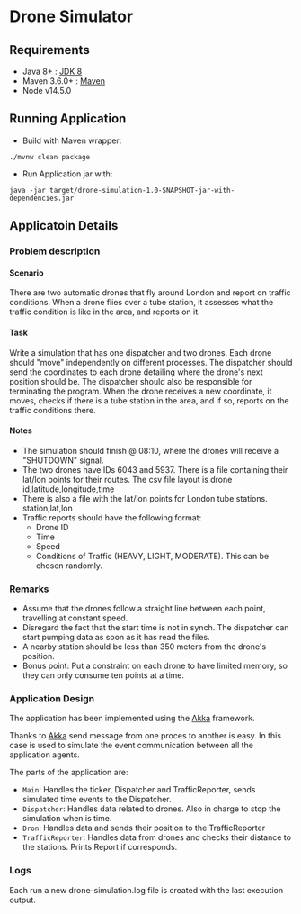 # Drone Simulator


## Requirements
- Java 8+ : [JDK 8]
- Maven 3.6.0+ : [Maven]
- Node v14.5.0

## Running Application
- Build with Maven wrapper:
```
./mvnw clean package
```

- Run Application jar with:
```
java -jar target/drone-simulation-1.0-SNAPSHOT-jar-with-dependencies.jar
```
## Applicatoin Details
### Problem description
#### Scenario
There are two automatic drones that fly around London and report on traffic conditions. When a drone flies over a tube station, it assesses what the traffic condition is like in the area, and reports on it.
#### Task
Write a simulation that has one dispatcher and two drones. Each drone should "move" independently on different processes. The dispatcher should send the coordinates to each drone detailing where the drone's next position should be. The dispatcher should also be responsible for terminating the program. 
When the drone receives a new coordinate, it moves, checks if there is a tube station in the area, and if so, reports on the traffic conditions there. 
#### Notes
- The simulation should finish @ 08:10, where the drones will receive a "SHUTDOWN" signal.
- The two drones have IDs 6043 and 5937. There is a file containing their lat/lon points for their routes. The csv file layout is drone id,latitude,longitude,time
- There is also a file with the lat/lon points for London tube stations. station,lat,lon
- Traffic reports should have the following format:
    - Drone ID
    - Time
    - Speed
    - Conditions of Traffic (HEAVY, LIGHT, MODERATE). This can be chosen randomly.
### Remarks
- Assume that the drones follow a straight line between each point, travelling at constant speed.
- Disregard the fact that the start time is not in synch. The dispatcher can start pumping data as soon as it has read the files.
- A nearby station should be less than 350 meters from the drone's position.
- Bonus point: Put a constraint on each drone to have limited memory, so they can only consume ten points at a time.

### Application Design
The application has been implemented using the [Akka] framework. 

Thanks to [Akka] send message from one proces to another is easy. In this case is used to simulate the event communication between all the application agents.

The parts of the application are: 
- `Main`: Handles the ticker, Dispatcher and TrafficReporter, sends simulated time events to the Dispatcher. 
- `Dispatcher`: Handles data related to drones. Also in charge to stop the simulation when is time.
- `Dron`: Handles data and sends their position to the TrafficReporter
- `TrafficReporter`: Handles data from drones and checks their distance to the stations. Prints Report if corresponds.

### Logs
Each run a new drone-simulation.log file is created with the last execution output.

[JDK 8]: https://jdk.java.net/8/
[Maven]: https://maven.apache.org/install.html
[Akka]: https://akka.io/
